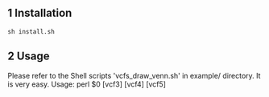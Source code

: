 ## 1 Installation

```
sh install.sh
```

## 2 Usage

Please refer to the Shell scripts 'vcfs\_draw\_venn.sh' in example/ directory. It is very easy.
Usage: perl $0 <vcf1> <vcf2> [vcf3] [vcf4] [vcf5]
